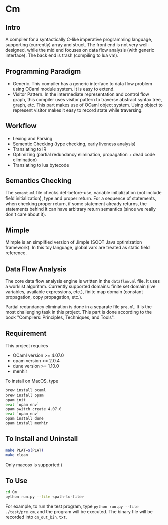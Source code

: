 # Cm
## Intro
A compiler for a syntactically C-like imperative programming language, supporting (currently) array and struct. The front end is not very well-designed, while the mid end focuses on data flow analysis (with generic interface). The back end is trash (compiling to lua vm).

## Programming Paradigm
* Generic. This compiler has a generic interface to data flow problem using OCaml module system. It is easy to extend.
* Visitor Pattern. In the intermediate representation and control flow graph, this compiler uses visitor pattern to traverse abstract syntax tree, graph, etc. This part makes use of OCaml object system. Using object to represent visitor makes it easy to record state while traversing.

## Workflow
* Lexing and Parsing
* Sementic Checking (type checking, early liveness analysis)
* Translating to IR
* Optimizing (partial redundancy elimination, propagation + dead code elimination)
* Translating to lua bytecode

## Semantics Checking
The `semant.ml` file checks def-before-use, variable initialization (not include field initialization), type and proper return. For a sequence of statements, when checking proper return, if some statement already returns, the statements behind it can have arbitrary return semantics (since we really don't care about it).

## Mimple
Mimple is an simplified version of Jimple (SOOT Java optimization framework). In this toy language, global vars are treated as static field reference.

## Data Flow Analysis
The core data flow analysis engine is written in the `dataflow.ml` file. It uses a worklist algorithm. Currently supported domains: finite set domain (live variables, available expressions, etc.), finite map domain (constant propagation, copy propagation, etc.).

Partial redundancy elimination is done in a separate file `pre.ml`. It is the most challenging task in this project. This part is done according to the book "Compilers: Principles, Techniques, and Tools".

## Requirement
This project requires 
* OCaml version >= 4.07.0
* opam version >= 2.0.4
* dune version >= 1.10.0
* menhir

To install on MacOS, type
```bash
brew install ocaml
brew install opam
opam init
eval `opam env`
opam switch create 4.07.0
eval `opam env`
opam install dune
opam install menhir
```

## To Install and Uninstall
```bash
make PLAT=$(PLAT)
make clean
```
Only macosx is supported:) 

## To Use
```bash
cd Cm
python run.py --file <path-to-file>
```
For example, to run the test program, type `python run.py --file ./test/pre.cm`, and the program will be executed. The binary file will be recorded into `cm_out_bin.txt`. 
